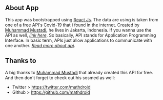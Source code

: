 ## About App

This app was bootstrapped using [React Js](https://reactjs.org "See react js documentation"). The data are using is taken from one of a free API's Covid-19 that i found in the internet. Created by [Muhammad Mustadi](https://twitter.com/mathdroid), he lives in Jakarta, Indonesia. If you wanna use the API as well, _[link here](https://github.com/mathdroid/covid-19-api)_. So basically, API stands for Application Programming Interface. In basic term, APIs just allow applications to communicate with one another. _[Read more about api](https://en.wikipedia.org/wiki/Application_programming_interface)_.

## Thanks to

 A big thanks to [Muhammad Mustadi](https://twitter.com/mathdroid) that already created this API for free. And then don't forget to check out his sosmed as well:
 - Twitter > https://twitter.com/mathdroid
 - Github > https://github.com/mathdroid
